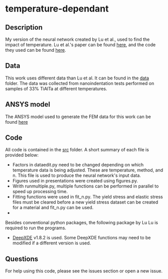 # temperature-dependant

## Description
My version of the neural network created by Lu et al., used to find the impact of temperature.
Lu et al.'s paper can be found [here](https://www.pnas.org/content/early/2020/03/13/1922210117), and the code they used can be found [here](https://github.com/lululxvi/deep-learning-for-indentation).

## Data
This work uses different data than Lu et al. It can be found in the [data](data) folder. The data was collected from nanoindentation tests performed on samples of 33% TiAlTa at different temperatures.

## ANSYS model
The ANSYS model used to generate the FEM data for this work can be found [here](https://uofutah-my.sharepoint.com/:u:/g/personal/u1015301_umail_utah_edu/EbE5QqPiIdtCl0R_IbVgKV4BTlZEdqVxSSlrNnQJsRl5xg?e=j75hht)

## Code
All code is contained in the [src](src) folder. A short summary of each file is provided below:
- Factors in dataedit.py need to be changed depending on which temperature data is being adjusted. These are temperature, method, and n. This file is used to produce the neural network's input data.
- Figures used in presentations were created using figures.py.
- Writh runmultiple.py, multiple functions can be performed in parallel to speed up processing time.
- Fitting functions were used in fit_n.py. The yield stress and elastic stress files must be cleared before a new yield stress dataset can be created for a material and fit_n.py can be used.
- 

Besides conventional python packages, the following package by Lu Lu is required to run the programs.
- [DeepXDE](https://github.com/lululxvi/deepxde) v1.8.2 is used. Some DeepXDE functions may need to be modified if a different version is used.

## Questions
For help using this code, please see the issues section or open a new issue.
